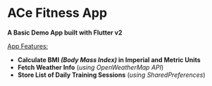 # ACe Fitness App

__A Basic Demo App built with Flutter v2__

<u>App Features:</u>

* __Calculate BMI *(Body Mass Index)* in Imperial and Metric Units__
* __Fetch Weather Info__ (_using OpenWeatherMap API_)
* __Store List of Daily Training Sessions__ (_using SharedPreferences_)